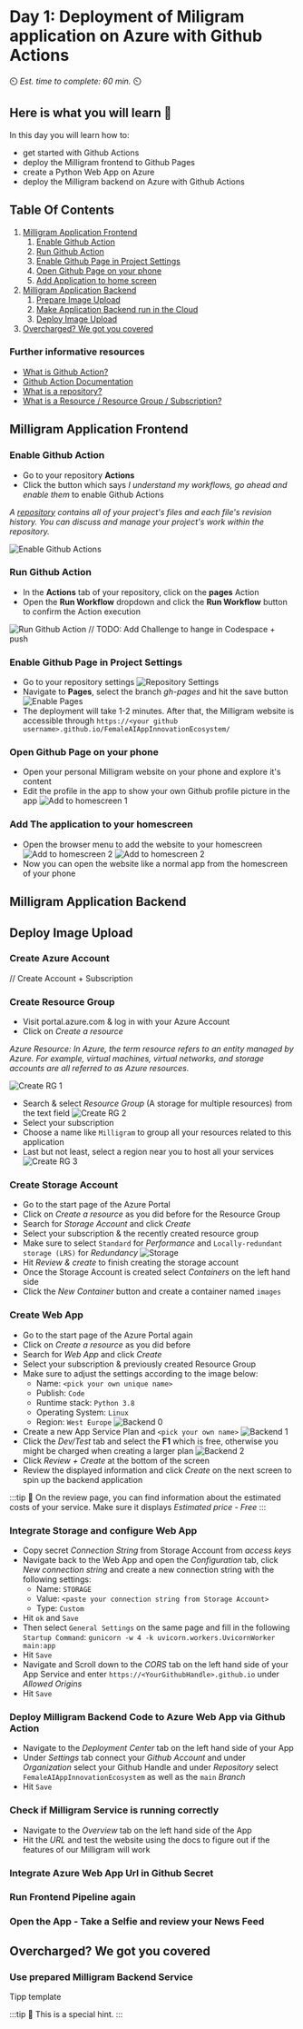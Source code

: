 # Day 1: Deployment of Miligram application on Azure with Github Actions

⏲️ _Est. time to complete: 60 min._ ⏲️

## Here is what you will learn 🎯

In this day you will learn how to:

- get started with Github Actions
- deploy the Milligram frontend to Github Pages
- create a Python Web App on Azure
- deploy the Milligram backend on Azure with Github Actions

## Table Of Contents

1. [Milligram Application Frontend](#milligram-application-frontend)
   1. [Enable Github Action](#enable-github-action)
   2. [Run Github Action](#run-github-action)
   3. [Enable Github Page in Project Settings](#enable-github-page-in-project-settings)
   4. [Open Github Page on your phone](#open-github-page-on-your-phone)
   5. [Add Application to home screen](#add-application-to-home-screen)
2. [Milligram Application Backend](#milligram-application-backend)
   1. [Prepare Image Upload](#prepare-image-upload)
   2. [Make Application Backend run in the Cloud](#make-application-backend-run-in-the-cloud)
   3. [Deploy Image Upload](#deploy-image-upload)
3. [Overcharged? We got you covered](#overcharged-we-got-you-covered)

### Further informative resources

- [What is Github Action?](https://github.com/features/actions)
- [Github Action Documentation](https://docs.github.com/actions)
- [What is a repository?](https://docs.github.com/github/creating-cloning-and-archiving-repositories/creating-a-repository-on-github/about-repositories)
- [What is a Resource / Resource Group / Subscription?](https://docs.microsoft.com/azure/cloud-adoption-framework/govern/resource-consistency/resource-access-management)

## Milligram Application Frontend

### Enable Github Action

- Go to your repository **Actions**
- Click the button which says _I understand my workflows, go ahead and enable them_ to enable Github Actions

_A [repository](https://docs.github.com/github/creating-cloning-and-archiving-repositories/creating-a-repository-on-github/about-repositories) contains all of your project's files and each file's revision history. You can discuss and manage your project's work within the repository._

![Enable Github Actions](images/frontend_enable_action.png)

### Run Github Action

- In the **Actions** tab of your repository, click on the **pages** Action
- Open the **Run Workflow** dropdown and click the **Run Workflow** button to confirm the Action execution

![Run Github Action](images/frontend_run_action.png)
// TODO: Add Challenge to hange in Codespace + push

### Enable Github Page in Project Settings

- Go to your repository settings
  ![Repository Settings](images/repo_main.png)
- Navigate to **Pages**, select the branch _gh-pages_ and hit the save button
  ![Enable Pages](images/frontend_pages.png)
- The deployment will take 1-2 minutes. After that, the Milligram website is accessible through `https://<your github username>.github.io/FemaleAIAppInnovationEcosystem/`

### Open Github Page on your phone

- Open your personal Milligram website on your phone and explore it's content
- Edit the profile in the app to show your own Github profile picture in the app
  ![Add to homescreen 1](images/frontend_homescreen_0.jpg)

### Add The application to your homescreen

- Open the browser menu to add the website to your homescreen
  ![Add to homescreen 2](images/frontend_homescreen_1.jpg) ![Add to homescreen 2](images/frontend_homescreen_2.jpg)
- Now you can open the website like a normal app from the homescreen of your phone

## Milligram Application Backend

## Deploy Image Upload

### Create Azure Account

// Create Account + Subscription

### Create Resource Group

- Visit portal.azure.com & log in with your Azure Account
- Click on _Create a resource_

_Azure Resource: In Azure, the term resource refers to an entity managed by Azure. For example, virtual machines, virtual networks, and storage accounts are all referred to as Azure resources._

![Create RG 1](images/backend_create_rg_0.png)

- Search & select _Resource Group_ (A storage for multiple resources) from the text field
  ![Create RG 2](images/backend_create_rg_1.png)
- Select your subscription
- Choose a name like `Milligram` to group all your resources related to this application
- Last but not least, select a region near you to host all your services
  ![Create RG 3](images/backend_create_rg_2.png)

### Create Storage Account

- Go to the start page of the Azure Portal
- Click on _Create a resource_ as you did before for the Resource Group
- Search for _Storage Account_ and click _Create_
- Select your subscription & the recently created resource group
- Make sure to select `Standard` for _Performance_ and `Locally-redundant storage (LRS)` for _Redundancy_
  ![Storage](images/backend_storage_0.png)
- Hit _Review & create_ to finish creating the storage account
- Once the Storage Account is created select _Containers_ on the left hand side
- Click the _New Container_ button and create a container named `images`

### Create Web App

- Go to the start page of the Azure Portal again
- Click on _Create a resource_ as you did before
- Search for _Web App_ and click _Create_
- Select your subscription & previously created Resource Group
- Make sure to adjust the settings according to the image below:
  - Name: `<pick your own unique name>`
  - Publish: `Code`
  - Runtime stack: `Python 3.8`
  - Operating System: `Linux`
  - Region: `West Europe`
    ![Backend 0](images/backend_app_0.png)
- Create a new App Service Plan and `<pick your own name>`
  ![Backend 1](images/backend_app_1.png)
- Click the _Dev/Test_ tab and select the **F1** which is free, otherwise you might be charged when creating a larger plan
  ![Backend 2](images/backend_app_2.png)
- Click _Review + Create_ at the bottom of the screen
- Review the displayed information and click _Create_ on the next screen to spin up the backend application

:::tip
📝 On the review page, you can find information about the estimated costs of your service. Make sure it displays _Estimated price - Free_
:::

### Integrate Storage and configure Web App

- Copy secret _Connection String_ from Storage Account from _access keys_
- Navigate back to the Web App and open the _Configuration_ tab, click _New connection string_ and create a new connection string with the following settings:
  - Name: `STORAGE`
  - Value: `<paste your connection string from Storage Account>`
  - Type: `Custom`
- Hit `ok` and `Save`
- Then select `General Settings` on the same page and fill in the following `Startup Command`: `gunicorn -w 4 -k uvicorn.workers.UvicornWorker main:app`
- Hit `Save`
- Navigate and Scroll down to the _CORS_ tab on the left hand side of your App Service and enter `https://<YourGithubHandle>.github.io` under _Allowed Origins_
- Hit `Save`

### Deploy Milligram Backend Code to Azure Web App via Github Action

- Navigate to the _Deployment Center_ tab on the left hand side of your App
- Under _Settings_ tab connect your _Github Account_ and under _Organization_ select your Github Handle and under _Repository_ select `FemaleAIAppInnovationEcosystem` as well as the `main` _Branch_
- Hit `Save`

### Check if Milligram Service is running correctly

- Navigate to the _Overview_ tab on the left hand side of the App
- Hit the _URL_ and test the website using the docs to figure out if the features of our Milligram will work

### Integrate Azure Web App Url in Github Secret

### Run Frontend Pipeline again

### Open the App - Take a Selfie and review your News Feed

## Overcharged? We got you covered

### Use prepared Milligram Backend Service

Tipp template

:::tip
📝 This is a special hint.
:::
